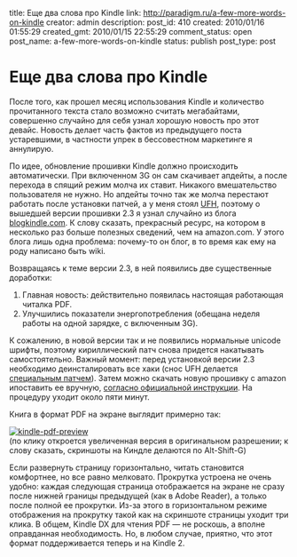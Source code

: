 title: Еще два слова про Kindle
link: http://paradigm.ru/a-few-more-words-on-kindle
creator: admin
description: 
post_id: 410
created: 2010/01/16 01:55:29
created_gmt: 2010/01/15 22:55:29
comment_status: open
post_name: a-few-more-words-on-kindle
status: publish
post_type: post

# Еще два слова про Kindle

После того, как прошел месяц использования Kindle и количество прочитанного текста стало возможно считать мегабайтами, совершенно случайно для себя узнал хорошую новость про этот девайс. Новость делает часть фактов из предыдущего поста устаревшими, в частности упрек в бессовестном маркетинге я аннулирую.

По идее, обновление прошивки Kindle должно происходить автоматически. При включенном 3G он сам скачивает апдейты, а после перехода в спящий режим молча их ставит. Никакого вмешательство пользователя не нужно. Но апдейты точно так же молча перестают работать после установки патчей, а у меня стоял [UFH](http://blogkindle.com/2009/11/unicode-fonts-hack-for-kindle-2-3/), поэтому о вышедшей версии прошивки 2.3 я узнал случайно из блога [blogkindle.com](http://blogkindle.com). К слову сказать, прекрасный ресурс, на котором в несколько раз больше полезных сведений, чем на amazon.com. У этого блога лишь одна проблема: почему-то он блог, в то время как ему на роду написано быть wiki.

Возвращаясь к теме версии 2.3, в ней появились две существенные доработки:

  1. Главная новость: действительно появилась настоящая работающая читалка PDF.
  2. Улучшились показатели энергопотребления (обещана неделя работы на одной зарядке, с включенным 3G).

К сожалению, в новой версии так и не появились нормальные unicode шрифты, поэтому кириллический патч снова придется накатывать самостоятельно. Важный момент: перед установкой версии 2.3 необходимо деинсталировать все хаки (снос UFH делается [специальным патчем](http://blogkindle.com/2009/10/unicode-font-hack-v0-2-now-for-kindle-international-too/)). Затем можно скачать новую прошивку с amazon ипоставить ее вручную, [согласно официальной инструкции](http://www.amazon.com/gp/help/customer/display.html?nodeId=200324680&#manual). На процедуру уходит около пяти минут.

Книга в формат PDF на экране выглядит примерно так:

[![kindle-pdf-preview](/;-\)/2010/01/kindle-pdf-preview.png)](/;-\)/2010/01/kindle-pdf.png)  
(по клику откроется увеличенная версия в оригинальном разрешении; к слову сказать, скриншоты на Киндле делаются по Alt-Shift-G)

Если развернуть страницу горизонтально, читать становится комфортнее, но все равно мелковато. Прокрутка устроена не очень удобно: каждая следующая страница отображается на экране не сразу после нижней границы предыдущей (как в Adobe Reader), а только после полной ее прокрутки. Из-за этого в горизонтальном режиме отображения на прокрутку такой как на скриншоте страницы уходит три клика. В общем, Kindle DX для чтения PDF — не роскошь, а вполне оправданная необходимость. Но, в любом случае, приятно, что этот формат поддерживается теперь и на Kindle 2.